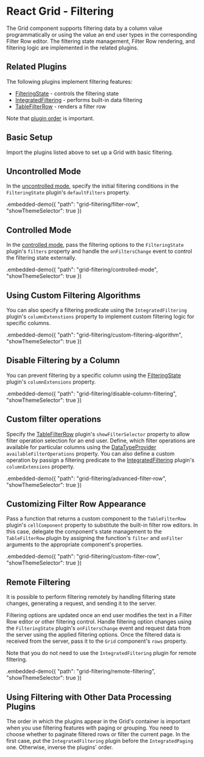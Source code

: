 # React Grid - Filtering

The Grid component supports filtering data by a column value programmatically or using the value an end user types in the corresponding Filter Row editor. The filtering state management, Filter Row rendering, and filtering logic are implemented in the related plugins.

## Related Plugins

The following plugins implement filtering features:

- [FilteringState](../reference/filtering-state.md) - controls the filtering state
- [IntegratedFiltering](../reference/integrated-filtering.md) - performs built-in data filtering
- [TableFilterRow](../reference/table-filter-row.md) - renders a filter row

Note that [plugin order](./plugin-overview.md#plugin-order) is important.

## Basic Setup

Import the plugins listed above to set up a Grid with basic filtering.

## Uncontrolled Mode

In the [uncontrolled mode](controlled-and-uncontrolled-modes.md), specify the initial filtering conditions in the `FilteringState` plugin's `defaultFilters` property.

.embedded-demo({ "path": "grid-filtering/filter-row", "showThemeSelector": true })

## Controlled Mode

In the [controlled mode](controlled-and-uncontrolled-modes.md), pass the filtering options to the `FilteringState` plugin's `filters` property and handle the `onFiltersChange` event to control the filtering state externally.

.embedded-demo({ "path": "grid-filtering/controlled-mode", "showThemeSelector": true })

## Using Custom Filtering Algorithms

You can also specify a filtering predicate using the `IntegratedFiltering` plugin's `columnExtenstions` property to implement custom filtering logic for specific columns.

.embedded-demo({ "path": "grid-filtering/custom-filtering-algorithm", "showThemeSelector": true })

## Disable Filtering by a Column

You can prevent filtering by a specific column using the [FilteringState](../reference/filtering-state.md) plugin's `columnExtensions` property.

.embedded-demo({ "path": "grid-filtering/disable-column-filtering", "showThemeSelector": true })

## Custom filter operations

Specify the [TableFilterRow](../reference/table-filter-row.md) plugin's `showFilterSelector` property to allow filter operation selection for an end user. Define, which filter operations are available for particular columns using the [DataTypeProvider](../reference/data-type-provider.md) `availableFilterOperations` property. You can also define a custom operation by passign a filtering predicate to the [IntegratedFiltering](../reference/integrated-filtering.md) plugin's `columnExtensions` property.

.embedded-demo({ "path": "grid-filtering/advanced-filter-row", "showThemeSelector": true })

## Customizing Filter Row Appearance

Pass a function that returns a custom component to the `TableFilterRow` plugin's `cellComponent` property to substitute the built-in filter row editors. In this case, delegate the component's state management to the `TableFilterRow` plugin by assigning the function's `filter` and `onFilter` arguments to the appropriate component's properties.

.embedded-demo({ "path": "grid-filtering/custom-filter-row", "showThemeSelector": true })

## Remote Filtering

It is possible to perform filtering remotely by handling filtering state changes, generating a request, and sending it to the server.

Filtering options are updated once an end user modifies the text in a Filter Row editor or other filtering control. Handle filtering option changes using the `FilteringState` plugin's `onFiltersChange` event and request data from the server using the applied filtering options. Once the filtered data is received from the server, pass it to the `Grid` component's `rows` property.

Note that you do not need to use the `IntegratedFiltering` plugin for remote filtering.

.embedded-demo({ "path": "grid-filtering/remote-filtering", "showThemeSelector": true })

## Using Filtering with Other Data Processing Plugins

The order in which the plugins appear in the Grid's container is important when you use filtering features with paging or grouping. You need to choose whether to paginate filtered rows or filter the current page. In the first case, put the `IntegratedFiltering` plugin before the `IntegratedPaging` one. Otherwise, inverse the plugins' order.

